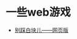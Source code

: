 # 一些web游戏
- [别踩白块儿——网页版](https://github.com/manutdLiu/game/tree/master/Don't%20Tap%20The%20White%20Tile)